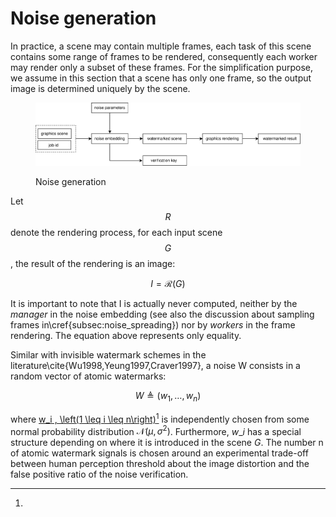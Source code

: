 # Noise generation

In practice, a scene may contain multiple frames, each task of this scene contains some range of frames to be rendered, consequently each worker may render only a subset of these frames. For the simplification purpose, we assume in this section that a scene has only one frame, so the output image is determined uniquely by the scene.

<figure><img src="../../.gitbook/assets/noise-generation.svg" alt=""><figcaption><p>Noise generation</p></figcaption></figure>

Let $$R$$ denote the rendering process, for each input scene $$G$$, the result of the rendering is an image:

$$
I = \mathcal{R} \left(G\right)
$$

It is important to note that I is actually never computed, neither by the _manager_ in the noise embedding (see also the discussion about sampling frames in\cref{subsec:noise\_spreading}) nor by _workers_ in the frame rendering. The equation above represents only equality.

Similar with invisible watermark schemes in the literature\cite{Wu1998,Yeung1997,Craver1997}, a noise W consists in a random vector of atomic watermarks:

$$
W \triangleq \left( w_1, \dots, w_n \right)
$$

where [w\_i , \left(1 \leq i \leq n\right)](#user-content-fn-1)[^1] is independently chosen from some normal probability distribution $\mathcal{N}\left(\mu, \sigma^2\right)$. Furthermore, $w\_i$ has a special structure depending on where it is introduced in the scene $G$. The number n of atomic watermark signals is chosen around an experimental trade-off between human perception threshold about the image distortion and the false positive ratio of the noise verification.

[^1]: 
